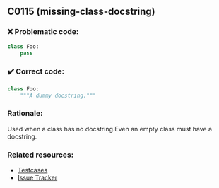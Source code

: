 ## C0115 (missing-class-docstring)

### :x: Problematic code:

```python
class Foo:
    pass
```

### :heavy_check_mark: Correct code:

```python
class Foo:
    """A dummy docstring."""
```

### Rationale:

Used when a class has no docstring.Even an empty class must have a docstring.

### Related resources:

- [Testcases](#)
- [Issue Tracker](https://github.com/PyCQA/pylint/issues?q=is%3Aissue+%22missing-class-docstring%22+OR+%22C0115%22)
